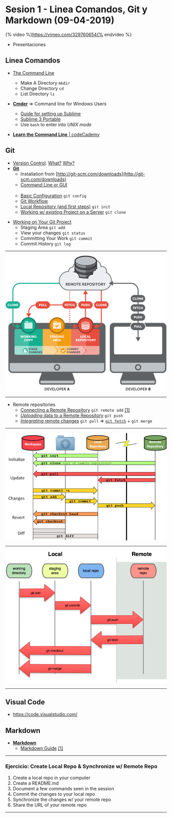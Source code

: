 # Sesion 1 - Linea Comandos, Git y Markdown (09-04-2019) 

{% video %}https://vimeo.com/329760654{% endvideo %}

- Presentaciones

## Linea Comandos

- [The Command Line](http://cli.learncodethehardway.org/book/)
  - Make A Directory `mkdir`
  - Change Directory `cd`
  - List Directory `ls`

- [**Cmder**](http://cmder.net/) => Command line for Windows Users
  - [Guide for setting up Sublime](http://laravel.io/forum/02-24-2014-a-neat-way-integrate-cmder-and-sublime-text-seamlessly)
  - [Sublime 3 Portable](https://download.sublimetext.com/Sublime%20Text%20Build%203083.zip)
  - Use `bash` to enter into _UNIX mode_


- [**Learn the Command Line** | codeCademy](https://www.codecademy.com/learn/learn-the-command-line)

## Git

- [Version Control](http://git-scm.com/video/what-is-version-control). [What?](https://diigo.com/08braq) [Why?](https://diigo.com/08brk8)
- [**Git**](http://git-scm.com/)
  - Installation from [http://git-scm.com/downloads](http://git-scm.com/downloads) <div class="block-icons"><a class="icon-windows ml-xl" href="http://git-for-windows.github.io/"></a> <a class="icon icon-warning-sign ml-m" href="https://github.com/bower/bower#windows-users"></a></div>   
  - [Command Line or GUI](https://www.git-tower.com/learn/git/ebook/command-line/basics/getting-ready#chapter) <div class="block-icons"><a class="icon-windows ml-xl" href="https://tortoisegit.org/"></a> <a style="margin-left:40px !important;" class="icon-apple ml-xl" href="https://www.git-tower.com/"></a> <a class="icon-" href="https://www.sourcetreeapp.com/"> <span class="icon-windows ml-xl"></span><span class="icon-apple ml-xl"></span></a> </div>
  - [Basic Configuration](https://www.git-tower.com/learn/git/ebook/command-line/basics/getting-ready#chapter) `git config`
  - [Git Workflow](https://diigo.com/08brpz) <a class="icon-tasks" href="http://rogerdudler.github.io/git-guide/"></a>
  - [Local Repository (and first steps)](https://www.git-tower.com/learn/git/ebook/command-line/basics/starting-with-an-unversioned-project#start) `git init`
  - [Working w/ existing Project on a Server](https://www.git-tower.com/learn/git/ebook/command-line/basics/starting-with-a-remote-project#start) `git clone`

* [Working on Your Git Project](https://www.git-tower.com/learn/git/ebook/command-line/basics/working-on-your-project#start)
  * Staging Area `git add`
  * View your changes `git status`
  * Committing Your Work `git commit`
  * Commit History `git log`

---

![git](../img/basic-remote-workflow.png)

---

- Remote repositories
  - [Connecting a Remote Repository](https://www.atlassian.com/git/tutorials/syncing/git-remote) `git remote add` [[1]](https://diigo.com/08brzy)
  - [_Uploading_ data to a Remote Repository](https://www.atlassian.com/git/tutorials/syncing/git-push) `git push`
  - [_Integrating_ remote changes](https://www.atlassian.com/git/tutorials/syncing/git-pull) `git pull` => [`git fetch`](https://www.atlassian.com/git/tutorials/syncing/git-fetch) + `git merge`

---
![git](../img/git-schema-1.png)

---

![git](../img/git-schema-2.png)

---

## Visual Code

- https://code.visualstudio.com/

## Markdown

- [**Markdown**](https://daringfireball.net/projects/markdown/syntax)
  - [Markdown Guide](https://blog.ghost.org/markdown/) [[1]](http://markdown-guide.readthedocs.org/en/latest/basics.html)


---

### Ejercicio: Create Local Repo & Synchronize w/ Remote Repo

1. Create a local repo in your computer
1. Create a README.md
1. Document a few commands seen in the session
1. Commit the changes to your local repo
1. Synchronize the changes w/ your remote repo
1. Share the URL of your remote repo 

---

